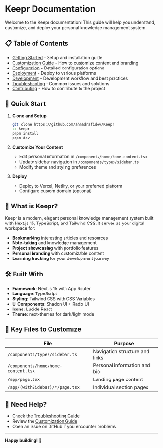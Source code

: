 # Keepr Documentation

Welcome to the Keepr documentation! This guide will help you understand, customize, and deploy your personal knowledge management system.

## 📋 Table of Contents

- [Getting Started](./getting-started.md) - Setup and installation guide
- [Customization Guide](./customization-guide.md) - How to customize content and branding
- [Configuration](./configuration.md) - Detailed configuration options
- [Deployment](./deployment.md) - Deploy to various platforms
- [Development](./development.md) - Development workflow and best practices
- [Troubleshooting](./troubleshooting.md) - Common issues and solutions
- [Contributing](./contributing.md) - How to contribute to the project

## 🚀 Quick Start

1. **Clone and Setup**
   ```bash
   git clone https://github.com/ahmadrafidev/Keepr
   cd keepr
   pnpm install
   pnpm dev
   ```

2. **Customize Your Content**
   - Edit personal information in `/components/home/home-content.tsx`
   - Update sidebar navigation in `/components/types/sidebar.ts`
   - Modify theme and styling preferences

3. **Deploy**
   - Deploy to Vercel, Netlify, or your preferred platform
   - Configure custom domain (optional)

## 🎯 What is Keepr?

Keepr is a modern, elegant personal knowledge management system built with Next.js 15, TypeScript, and Tailwind CSS. It serves as your digital workspace for:

- **Bookmarking** interesting articles and resources
- **Note-taking** and knowledge management
- **Project showcasing** with portfolio features
- **Personal branding** with customizable content
- **Learning tracking** for your development journey

## 🛠️ Built With

- **Framework**: Next.js 15 with App Router
- **Language**: TypeScript
- **Styling**: Tailwind CSS with CSS Variables
- **UI Components**: Shadcn UI + Radix UI
- **Icons**: Lucide React
- **Theme**: next-themes for dark/light mode

## 📁 Key Files to Customize

| File | Purpose |
|------|---------|
| `/components/types/sidebar.ts` | Navigation structure and links |
| `/components/home/home-content.tsx` | Personal information and bio |
| `/app/page.tsx` | Landing page content |
| `/app/(withSidebar)/*/page.tsx` | Individual section pages |

## 🤝 Need Help?

- Check the [Troubleshooting Guide](./troubleshooting.md)
- Review the [Customization Guide](./customization-guide.md)
- Open an issue on GitHub if you encounter problems

---

**Happy building!** 🎉 